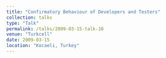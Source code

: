 ```yaml
---
title: "Confirmatory Behaviour of Developers and Testers"
collection: talks
type: "Talk"
permalink: /talks/2009-03-15-talk-10
venue: "Turkcell"
date: 2009-03-15
location: "Kocaeli, Turkey"
---
```

